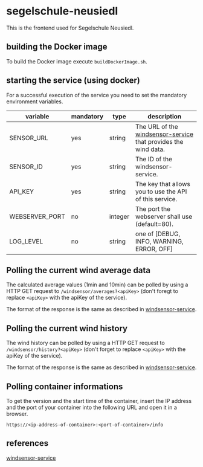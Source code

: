 # segelschule-neusiedl

This is the frontend used for Segelschule Neusiedl.

## building the Docker image

To build the Docker image execute `buildDockerImage.sh`.

## starting the service (using docker)

For a successful execution of the service you need to set the mandatory environment variables.

|variable        |mandatory|type   |description|
|----------------|---------|-------|-----------|
|SENSOR_URL      |yes      |string|The URL of the [windsensor-service](https://github.com/tederer/windsensor-service) that provides the wind data.|
|SENSOR_ID       |yes      |string|The ID of the windsensor-service.|
|API_KEY         |yes      |string|The key that allows you to use the API of this service.|
|WEBSERVER_PORT  |no       |integer|The port the webserver shall use (default=80).|
|LOG_LEVEL       |no       |string |one of [DEBUG, INFO, WARNING, ERROR, OFF]|

## Polling the current wind average data

The calculated average values (1min and 10min) can be polled by using a HTTP GET request to `/windsensor/averages?<apiKey>` (don't foregt to replace `<apiKey>` with the apiKey of the service).

The format of the response is the same as described in [windsensor-service](https://github.com/tederer/windsensor-service#output-message-format).

## Polling the current wind history

The wind history can be polled by using a HTTP GET request to `/windsensor/history?<apiKey>` (don't forget to replace `<apiKey>` with the apiKey of the service).

The format of the response is the same as described in [windsensor-service](https://github.com/tederer/windsensor-service#output-message-format).

## Polling container informations

To get the version and the start time of the container, insert the IP address and the port of your container into the following URL and open it in a browser.

    https://<ip-address-of-container>:<port-of-container>/info

## references
[windsensor-service](https://github.com/tederer/windsensor-service)